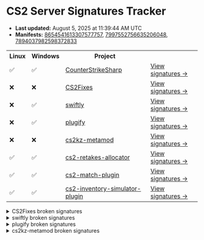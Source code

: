# CS2 Server Signatures Tracker

* **Last updated:** August 5, 2025 at 11:39:44 AM UTC
* **Manifests:** [8654541613307577757](https://steamdb.info/depot/2347771/history/?changeid=M:8654541613307577757), [7997552756635206048](https://steamdb.info/depot/2347773/history/?changeid=M:7997552756635206048), [7894037982598372833](https://steamdb.info/depot/2347770/history/?changeid=M:7894037982598372833)

<table>
<tr><th>Linux</th><th>Windows</th><th>Project</th><th></th></tr><tr><td>✅</td><td>✅</td><td><a href="https://github.com/roflmuffin/CounterStrikeSharp">CounterStrikeSharp</a></td><td><a href="https://github.com/ianlucas/cs2-signatures/blob/main/.github/docs/CounterStrikeSharp.md">View signatures →</a></td></tr><tr><td>❌</td><td>❌</td><td><a href="https://github.com/Source2ZE/CS2Fixes">CS2Fixes</a></td><td><a href="https://github.com/ianlucas/cs2-signatures/blob/main/.github/docs/CS2Fixes.md">View signatures →</a></td></tr><tr><td>❌</td><td>✅</td><td><a href="https://github.com/swiftly-solution/swiftly">swiftly</a></td><td><a href="https://github.com/ianlucas/cs2-signatures/blob/main/.github/docs/swiftly.md">View signatures →</a></td></tr><tr><td>❌</td><td>✅</td><td><a href="https://github.com/untrustedmodders/plugify-source-2">plugify</a></td><td><a href="https://github.com/ianlucas/cs2-signatures/blob/main/.github/docs/plugify.md">View signatures →</a></td></tr><tr><td>❌</td><td>❌</td><td><a href="https://github.com/KZGlobalTeam/cs2kz-metamod">cs2kz-metamod</a></td><td><a href="https://github.com/ianlucas/cs2-signatures/blob/main/.github/docs/cs2kz-metamod.md">View signatures →</a></td></tr><tr><td>✅</td><td>✅</td><td><a href="https://github.com/yonilerner/cs2-retakes-allocator">cs2-retakes-allocator</a></td><td><a href="https://github.com/ianlucas/cs2-signatures/blob/main/.github/docs/cs2-retakes-allocator.md">View signatures →</a></td></tr><tr><td>✅</td><td>✅</td><td><a href="https://github.com/ianlucas/cs2-match-plugin">cs2-match-plugin</a></td><td><a href="https://github.com/ianlucas/cs2-signatures/blob/main/.github/docs/cs2-match-plugin.md">View signatures →</a></td></tr><tr><td>✅</td><td>✅</td><td><a href="https://github.com/ianlucas/cs2-inventory-simulator-plugin">cs2-inventory-simulator-plugin</a></td><td><a href="https://github.com/ianlucas/cs2-signatures/blob/main/.github/docs/cs2-inventory-simulator-plugin.md">View signatures →</a></td></tr></table>

<details>
  <summary>CS2Fixes broken signatures</summary>

* `❌Linux ❌Windows` UTIL_SayTextFilter
* `❌Linux ❌Windows` UTIL_SayText2Filter
* `❌Linux ❌Windows` TriggerPush_Touch
* `❌Linux ❌Windows` SetGroundEntity
* `❌Linux ❌Windows` ServerMovementUnlock
* `❌Linux ❌Windows` CCSPlayerController_SwitchTeam
* `❌Linux ❌Windows` CheckJumpButtonWater
* `❌Linux ❌Windows` WaterLevelGravity
* `❌Linux ❌Windows` CEntitySystem_AddEntityIOEvent
* `❌Linux ❌Windows` CEntityInstance_AcceptInput
* `❌Linux ❌Windows` CEntityIdentity_AcceptInput
* `✅Linux ❌Windows` CEntityIOOutput_FireOutputInternal
* `❌Linux ✅Windows` CGameEntitySystem_FindEntityByClassName
* `❌Linux ✅Windows` CBaseEntity_TakeDamageOld
* `✅Linux ❌Windows` IGameSystem_InitAllSystems_pFirst
* `❌Linux ✅Windows` IGameSystem_LoopPostInitAllSystems_pEventDispatcher
* `❌Linux ✅Windows` IGameSystem_LoopDestroyAllSystems_s_GameSystems
* `❌Linux ❌Windows` CBasePlayerController_SetPawn
* `❌Linux ✅Windows` CNavMesh_GetNearestNavArea
* `❌Linux ❌Windows` CBaseModelEntity_SetModel
* `❌Linux ❌Windows` CGameRules_TerminateRound
* `❌Linux ❌Windows` CCSPlayer_WeaponServices_CanUse
* `❌Linux ❌Windows` CCSPlayer_WeaponServices_EquipWeapon
* `❌Linux ✅Windows` CEntityIdentity_SetEntityName
* `❌Linux ✅Windows` BotNavIgnore
* `❌Linux ❌Windows` CBaseEntity_EmitSoundParams
* `❌Linux ✅Windows` GetParticleSystemIndex
* `❌Linux ✅Windows` DispatchParticleEffect
* `❌Linux ❌Windows` CBaseEntity_EmitSoundFilter
* `❌Linux ❌Windows` ProcessMovement
* `❌Linux ❌Windows` CBaseEntity_SetMoveType
* `❌Linux ✅Windows` CPhysBox_Use
* `❌Linux ✅Windows` ProcessUsercmds
* `❌Linux ❌Windows` CGamePlayerEquip_InputTriggerForAllPlayers
* `❌Linux ✅Windows` CGamePlayerEquip_InputTriggerForActivatedPlayer
* `✅Linux ❌Windows` CCSPlayerPawn_GetMaxSpeed
* `❌Linux ✅Windows` FindUseEntity
* `❌Linux ✅Windows` TraceFunc
* `❌Linux ❌Windows` TraceShape
* `❌Linux ✅Windows` CBasePlayerPawn_GetEyePosition
* `❌Linux ✅Windows` CBasePlayerPawn_GetEyeAngles
* `❌Linux ✅Windows` CBaseFilter_InputTestActivator
* `❌Linux ✅Windows` GameSystem_Think_CheckSteamBan
* `❌Linux ❌Windows` CCSGameRules__sm_mapGcBanInformation
* `❌Linux ✅Windows` GetSpawnGroups
* `❌Linux ❌Windows` CCSPlayer_ItemServices_CanAcquire

</details>

<details>
  <summary>swiftly broken signatures</summary>

* `❌Linux ✅Windows` CCSPlayer_MovementServices_ProcessUserCmd

</details>

<details>
  <summary>plugify broken signatures</summary>

* `❌Linux ✅Windows` CBaseEntity_EmitSoundParams

</details>

<details>
  <summary>cs2kz-metamod broken signatures</summary>

* `❌Linux ❌Windows` CCSPlayerController_SwitchTeam
* `❌Linux ❌Windows` CBasePlayerController_SetPawn
* `❌Linux ❌Windows` GetLegacyGameEventListener
* `❌Linux ❌Windows` SnapViewAngles
* `❌Linux ❌Windows` InitPlayerMovementTraceFilter
* `❌Linux ❌Windows` TraceShape
* `❌Linux ❌Windows` CPhysicsGameSystemFrameBoundary
* `❌Linux ❌Windows` DebugDrawMesh
* `✅Linux ❌Windows` GetMaxSpeed
* `❌Linux ❌Windows` SetupMove
* `❌Linux ❌Windows` ProcessMovement
* `❌Linux ❌Windows` PlayerMove
* `❌Linux ✅Windows` CheckParameters
* `✅Linux ❌Windows` CanMove
* `❌Linux ✅Windows` FullWalkMove
* `❌Linux ❌Windows` MoveInit
* `✅Linux ❌Windows` CheckWater
* `❌Linux ❌Windows` WaterMove
* `❌Linux ✅Windows` CheckVelocity
* `❌Linux ✅Windows` Duck
* `❌Linux ❌Windows` CanUnduck
* `❌Linux ❌Windows` LadderMove
* `❌Linux ✅Windows` CheckJumpButton
* `❌Linux ❌Windows` OnJump
* `❌Linux ❌Windows` AirMove
* `❌Linux ❌Windows` Friction
* `❌Linux ❌Windows` WalkMove
* `❌Linux ❌Windows` TryPlayerMove
* `❌Linux ❌Windows` CategorizePosition
* `❌Linux ✅Windows` CheckFalling
* `❌Linux ❌Windows` EmitSound
* `❌Linux ✅Windows` ProcessUsercmds
* `❌Linux ❌Windows` PhysicsSimulate
* `❌Linux ❌Windows` GameEventManager

</details>
